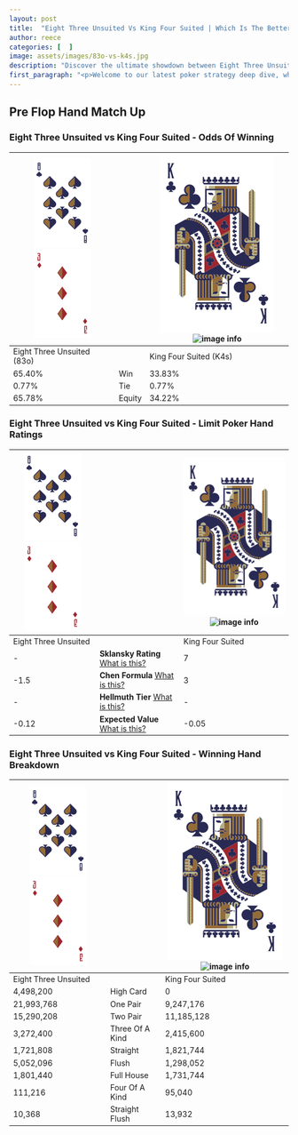 ```yaml
---
layout: post
title:  "Eight Three Unsuited Vs King Four Suited | Which Is The Better Hand In Poker? A Complete Guide"
author: reece
categories: [  ]
image: assets/images/83o-vs-k4s.jpg
description: "Discover the ultimate showdown between Eight Three Unsuited and King Four Suited in poker! Uncover the odds, strategies, and scenarios where one hand triumphs over the other. Get ready to up your poker game with this thrilling analysis."
first_paragraph: "<p>Welcome to our latest poker strategy deep dive, where we're pitting two distinct hands against each other in a high-stakes showdown: Eight Three Unsuited vs King Four Suited.</p><p>In the dynamic world of poker, every decision counts, and knowing which hand holds the upper hand is key to your success at the table.</p><p>In this article, we'll dissect these two hands, explore the scenarios where one dominates the other, and equip you with the knowledge to make strategic choices that can tip the odds in your favor.</p><p>Get ready to unravel the intriguing dynamics of these poker hands and elevate your game to new heights.</p>"
---
```




[comment]: # (sp0)

## Pre Flop Hand Match Up

<div class="table hand-ratings" markdown="1"> 



### Eight Three Unsuited vs King Four Suited - Odds Of Winning


    
| ![image info](assets/images/hand1/8.png) ![image info](assets/images/hand1/3o.png) |  | ![image info](assets/images/hand2/K.png) ![image info](assets/images/hand2/4s.png) |
| -------- | -------- | -------- |
| Eight Three Unsuited (83o) |  | King Four Suited (K4s) |
| 65.40% | Win | 33.83% |
| 0.77% | Tie | 0.77% |
| 65.78% | Equity | 34.22% |




[comment]: # (sp1)



### Eight Three Unsuited vs King Four Suited - Limit Poker Hand Ratings


    
| ![image info](assets/images/hand1/8.png) ![image info](assets/images/hand1/3o.png) |  | ![image info](assets/images/hand2/K.png) ![image info](assets/images/hand2/4s.png) |
| -------- | -------- | -------- |
| Eight Three Unsuited |  | King Four Suited |
| - | **Sklansky Rating** [What is this?](/sklansky-rating-explained) | 7 |
| -1.5 | **Chen Formula** [What is this?](/chen-formula-explained) | 3 |
| - | **Hellmuth Tier** [What is this?](/Hellmuth-tier-explained) | - |
| -0.12 | **Expected Value** [What is this?](/expected-value-explained) | -0.05 |




[comment]: # (sp2)



### Eight Three Unsuited vs King Four Suited - Winning Hand Breakdown


    
| ![image info](assets/images/hand1/8.png) ![image info](assets/images/hand1/3o.png) |  | ![image info](assets/images/hand2/K.png) ![image info](assets/images/hand2/4s.png) |
| -------- | -------- | -------- |
| Eight Three Unsuited |  | King Four Suited |
| 4,498,200 | High Card | 0 |
| 21,993,768 | One Pair | 9,247,176 |
| 15,290,208 | Two Pair | 11,185,128 |
| 3,272,400 | Three Of A Kind | 2,415,600 |
| 1,721,808 | Straight | 1,821,744 |
| 5,052,096 | Flush | 1,298,052 |
| 1,801,440 | Full House | 1,731,744 |
| 111,216 | Four Of A Kind | 95,040 |
| 10,368 | Straight Flush | 13,932 |




[comment]: # (sp3)



</div>

[comment]: # (sp4)



[comment]: # (sp5)

